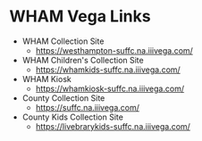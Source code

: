 # WHAM Vega Links

- WHAM Collection Site
    - https://westhampton-suffc.na.iiivega.com/
- WHAM Children's Collection Site
    - https://whamkids-suffc.na.iiivega.com/
- WHAM Kiosk
    - https://whamkiosk-suffc.na.iiivega.com/
- County Collection Site
    - https://suffc.na.iiivega.com/
- County Kids Collection Site
    - https://livebrarykids-suffc.na.iiivega.com/
